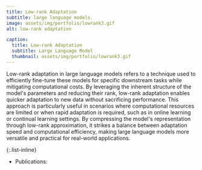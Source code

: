 ```yaml
---
title: Low-rank Adaptation
subtitle: large language models.
image: assets/img/portfolio/lowrank3.gif
alt: low-rank adaptation

caption:
  title: Low-rank Adaptation
  subtitle: Large Language Model
  thumbnail: assets/img/portfolio/lowrank3.gif
---
```

Low-rank adaptation in large language models refers to a technique used to efficiently fine-tune these models for specific downstream tasks while mitigating computational costs. By leveraging the inherent structure of the model's parameters and reducing their rank, low-rank adaptation enables quicker adaptation to new data without sacrificing performance. This approach is particularly useful in scenarios where computational resources are limited or when rapid adaptation is required, such as in online learning or continual learning settings. By compressing the model's representation through low-rank approximation, it strikes a balance between adaptation speed and computational efficiency, making large language models more versatile and practical for real-world applications. 

{:.list-inline}
- Publications: 
